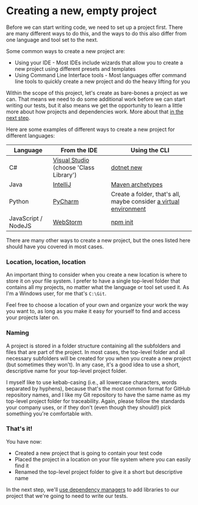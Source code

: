 # Creating a new, empty project

Before we can start writing code, we need to set up a project first. There are many different ways to do this, and the ways to do this also differ from one language and tool set to the next.

Some common ways to create a new project are:

* Using your IDE - Most IDEs include wizards that allow you to create a new project using different presets and templates
* Using Command Line Interface tools - Most languages offer command line tools to quickly create a new project and do the heavy lifting for you

Within the scope of this project, let's create as bare-bones a project as we can. That means we need to do some additional work before we can start writing our tests, but it also means we get the opportunity to learn a little more about how projects and dependencies work. More about that [in the next step](02-working-with-dependency-managers.md).

Here are some examples of different ways to create a new project for different languages:

| Language | From the IDE | Using the CLI |
| -------- | ------------ | ------------- |
| C# | [Visual Studio](https://learn.microsoft.com/en-us/visualstudio/ide/create-new-project) (choose 'Class Library') | [dotnet new](https://learn.microsoft.com/en-us/dotnet/core/tools/dotnet-new) |
| Java | [IntelliJ](https://www.jetbrains.com/help/idea/new-project-wizard.html) | [Maven archetypes](https://maven.apache.org/archetypes/maven-archetype-simple/) |
| Python | [PyCharm](https://www.jetbrains.com/help/pycharm/creating-empty-project.html) | Create a folder, that's all, maybe consider [a virtual environment](https://docs.python.org/3/library/venv.html) |
| JavaScript / NodeJS | [WebStorm](https://www.jetbrains.com/help/webstorm/creating-projects-in-product.html) | [npm init](https://docs.npmjs.com/cli/v10/commands/npm-init) |

There are many other ways to create a new project, but the ones listed here should have you covered in most cases.

### Location, location, location

An important thing to consider when you create a new location is where to store it on your file system. I prefer to have a single top-level folder that contains all my projects, no matter what the language or tool set used it. As I'm a Windows user, for me that's `C:\Git`.

Feel free to choose a location of your own and organize your work the way you want to, as long as you make it easy for yourself to find and access your projects later on.

### Naming

A project is stored in a folder structure containing all the subfolders and files that are part of the project. In most cases, the top-level folder and all necessary subfolders will be created for you when you create a new project (but sometimes they won't). In any case, it's a good idea to use a short, descriptive name for your top-level project folder.

I myself like to use kebab-casing (i.e., all lowercase characters, words separated by hyphens), because that's the most common format for GitHub repository names, and I like my Git repository to have the same name as my top-level project folder for traceability. Again, please follow the standards your company uses, or if they don't (even though they should!) pick something you're comfortable with.

### That's it!

You have now:

* Created a new project that is going to contain your test code
* Placed the project in a location on your file system where you can easily find it
* Renamed the top-level project folder to give it a short but descriptive name

In the next step, we'll [use dependency managers](02-working-with-dependency-managers.md) to add libraries to our project that we're going to need to write our tests.